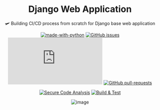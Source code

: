 <div align="center"> 

# Django Web Application

🛩 Building CI/CD process from scratch for Django base web application 
  
[![made-with-python](https://img.shields.io/badge/Made%20with-Python-1f425f.svg)](https://www.python.org/)
[![GitHub issues](https://badgen.net/github/issues/Naereen/Strapdown.js/)](https://github.com/kh-elbrus/ci-cd-django-web-app/issues)
[![GitHub branches](https://badgen.net/github/branches/Naereen/Strapdown.js)](https://github.com/kh-elbrus/ci-cd-django-web-app/branches/all)
[![GitHub pull-requests](https://img.shields.io/github/issues-pr/Naereen/StrapDown.js.svg)](https://github.com/kh-elbrus/ci-cd-django-web-app/pulls)

[![Secure Code Analysis](https://github.com/kh-elbrus/ci-cd-django-web-app/actions/workflows/codeql.yml/badge.svg)](https://github.com/kh-elbrus/ci-cd-django-web-app/actions/workflows/codeql.yml)
[![Build & Test](https://github.com/kh-elbrus/ci-cd-django-web-app/actions/workflows/docker-image.yml/badge.svg)](https://github.com/kh-elbrus/ci-cd-django-web-app/actions/workflows/docker-image.yml)
  
![image](https://user-images.githubusercontent.com/32587640/171790519-802d27cb-2c63-4f73-89fd-34d71edcda9e.png)

</div>
